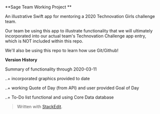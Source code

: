 **Sage Team Working Project **

An illustrative Swift app for mentoring a 2020 Technovation Girls challenge team.

Our team be using this app to illustrate functionality that we will ultimately incorporated into our actual team's Technovation Challenge app entry, which is NOT included within this repo.

We'll also be using this repo to learn how use Git/Github!

**Version History**

Summary of functionality through 2020-03-11

..+ incorporated graphics provided to date

..+ working Quote of Day (from API) and user provided Goal of Day

..+ To-Do list functional and using Core Data database

> Written with [StackEdit](https://stackedit.io/).
